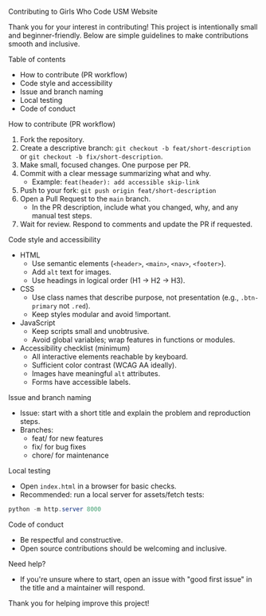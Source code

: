 Contributing to Girls Who Code USM Website

Thank you for your interest in contributing! This project is intentionally small and beginner-friendly. Below are simple guidelines to make contributions smooth and inclusive.

Table of contents
- How to contribute (PR workflow)
- Code style and accessibility
- Issue and branch naming
- Local testing
- Code of conduct

How to contribute (PR workflow)
1. Fork the repository.
2. Create a descriptive branch: `git checkout -b feat/short-description` or `git checkout -b fix/short-description`.
3. Make small, focused changes. One purpose per PR.
4. Commit with a clear message summarizing what and why.
   - Example: `feat(header): add accessible skip-link`
5. Push to your fork: `git push origin feat/short-description`
6. Open a Pull Request to the `main` branch.
   - In the PR description, include what you changed, why, and any manual test steps.
7. Wait for review. Respond to comments and update the PR if requested.

Code style and accessibility
- HTML
  - Use semantic elements (`<header>`, `<main>`, `<nav>`, `<footer>`).
  - Add `alt` text for images.
  - Use headings in logical order (H1 → H2 → H3).
- CSS
  - Use class names that describe purpose, not presentation (e.g., `.btn-primary` not `.red`).
  - Keep styles modular and avoid !important.
- JavaScript
  - Keep scripts small and unobtrusive.
  - Avoid global variables; wrap features in functions or modules.
- Accessibility checklist (minimum)
  - All interactive elements reachable by keyboard.
  - Sufficient color contrast (WCAG AA ideally).
  - Images have meaningful `alt` attributes.
  - Forms have accessible labels.

Issue and branch naming
- Issue: start with a short title and explain the problem and reproduction steps.
- Branches:
  - feat/<short-desc> for new features
  - fix/<short-desc> for bug fixes
  - chore/<short-desc> for maintenance

Local testing
- Open `index.html` in a browser for basic checks.
- Recommended: run a local server for assets/fetch tests:

```powershell
python -m http.server 8000
```

Code of conduct
- Be respectful and constructive.
- Open source contributions should be welcoming and inclusive.

Need help?
- If you're unsure where to start, open an issue with "good first issue" in the title and a maintainer will respond.

Thank you for helping improve this project!